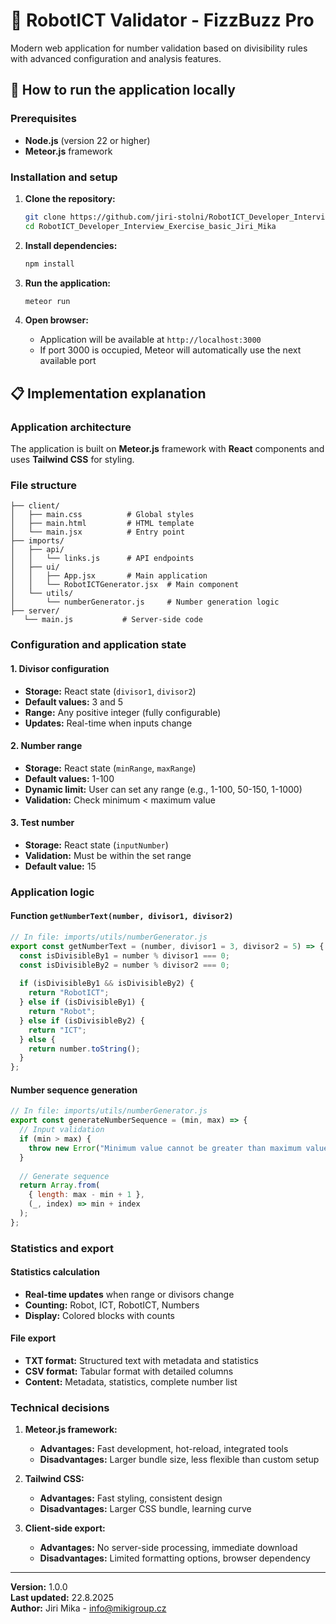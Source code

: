 # 🤖 RobotICT Validator - FizzBuzz Pro

Modern web application for number validation based on divisibility rules with advanced configuration and analysis features.

## 🚀 How to run the application locally

### Prerequisites
- **Node.js** (version 22 or higher)
- **Meteor.js** framework

### Installation and setup

1. **Clone the repository:**
   ```bash
   git clone https://github.com/jiri-stolni/RobotICT_Developer_Interview_Exercise_basic_Jiri_Mika.git
   cd RobotICT_Developer_Interview_Exercise_basic_Jiri_Mika
   ```

2. **Install dependencies:**
   ```bash
   npm install
   ```

3. **Run the application:**
   ```bash
   meteor run
   ```

4. **Open browser:**
   - Application will be available at `http://localhost:3000`
   - If port 3000 is occupied, Meteor will automatically use the next available port

## 📋 Implementation explanation

### Application architecture
The application is built on **Meteor.js** framework with **React** components and uses **Tailwind CSS** for styling.

### File structure
```
├── client/
│   ├── main.css          # Global styles
│   ├── main.html         # HTML template
│   └── main.jsx          # Entry point
├── imports/
│   ├── api/
│   │   └── links.js      # API endpoints
│   ├── ui/
│   │   ├── App.jsx       # Main application
│   │   └── RobotICTGenerator.jsx  # Main component
│   └── utils/
│       └── numberGenerator.js     # Number generation logic
├── server/
   └── main.js           # Server-side code

```

### Configuration and application state

#### 1. **Divisor configuration**
- **Storage:** React state (`divisor1`, `divisor2`)
- **Default values:** 3 and 5
- **Range:** Any positive integer (fully configurable)
- **Updates:** Real-time when inputs change

#### 2. **Number range**
- **Storage:** React state (`minRange`, `maxRange`)
- **Default values:** 1-100
- **Dynamic limit:** User can set any range (e.g., 1-100, 50-150, 1-1000)
- **Validation:** Check minimum < maximum value

#### 3. **Test number**
- **Storage:** React state (`inputNumber`)
- **Validation:** Must be within the set range
- **Default value:** 15

### Application logic

#### Function `getNumberText(number, divisor1, divisor2)`
```javascript
// In file: imports/utils/numberGenerator.js
export const getNumberText = (number, divisor1 = 3, divisor2 = 5) => {
  const isDivisibleBy1 = number % divisor1 === 0;
  const isDivisibleBy2 = number % divisor2 === 0;
  
  if (isDivisibleBy1 && isDivisibleBy2) {
    return "RobotICT";
  } else if (isDivisibleBy1) {
    return "Robot";
  } else if (isDivisibleBy2) {
    return "ICT";
  } else {
    return number.toString();
  }
};
```

#### Number sequence generation
```javascript
// In file: imports/utils/numberGenerator.js
export const generateNumberSequence = (min, max) => {
  // Input validation
  if (min > max) {
    throw new Error("Minimum value cannot be greater than maximum value");
  }
  
  // Generate sequence
  return Array.from(
    { length: max - min + 1 }, 
    (_, index) => min + index
  );
};
```

### Statistics and export

#### Statistics calculation
- **Real-time updates** when range or divisors change
- **Counting:** Robot, ICT, RobotICT, Numbers
- **Display:** Colored blocks with counts

#### File export
- **TXT format:** Structured text with metadata and statistics
- **CSV format:** Tabular format with detailed columns
- **Content:** Metadata, statistics, complete number list

### Technical decisions

1. **Meteor.js framework:**
   - **Advantages:** Fast development, hot-reload, integrated tools
   - **Disadvantages:** Larger bundle size, less flexible than custom setup

2. **Tailwind CSS:**
   - **Advantages:** Fast styling, consistent design
   - **Disadvantages:** Larger CSS bundle, learning curve

3. **Client-side export:**
   - **Advantages:** No server-side processing, immediate download
   - **Disadvantages:** Limited formatting options, browser dependency

---

**Version:** 1.0.0  
**Last updated:** 22.8.2025  
**Author:** Jiri Mika - info@mikigroup.cz

